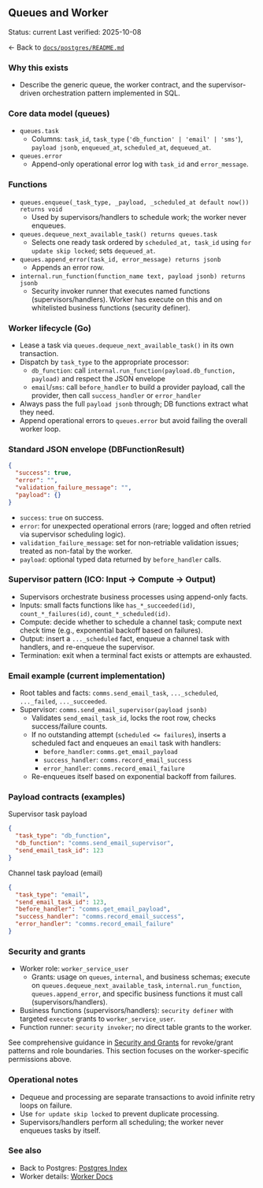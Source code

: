 ## Queues and Worker

Status: current
Last verified: 2025-10-08

← Back to [`docs/postgres/README.md`](./README.md)

### Why this exists

- Describe the generic queue, the worker contract, and the supervisor-driven orchestration pattern implemented in SQL.

### Core data model (queues)

- `queues.task`
  - Columns: `task_id`, `task_type` (`'db_function' | 'email' | 'sms'`), `payload jsonb`, `enqueued_at`, `scheduled_at`, `dequeued_at`.
- `queues.error`
  - Append-only operational error log with `task_id` and `error_message`.

### Functions

- `queues.enqueue(_task_type, _payload, _scheduled_at default now()) returns void`
  - Used by supervisors/handlers to schedule work; the worker never enqueues.
- `queues.dequeue_next_available_task() returns queues.task`
  - Selects one ready task ordered by `scheduled_at, task_id` using `for update skip locked`; sets `dequeued_at`.
- `queues.append_error(task_id, error_message) returns jsonb`
  - Appends an error row.
- `internal.run_function(function_name text, payload jsonb) returns jsonb`
  - Security invoker runner that executes named functions (supervisors/handlers). Worker has execute on this and on whitelisted business functions (security definer).

### Worker lifecycle (Go)

- Lease a task via `queues.dequeue_next_available_task()` in its own transaction.
- Dispatch by `task_type` to the appropriate processor:
  - `db_function`: call `internal.run_function(payload.db_function, payload)` and respect the JSON envelope
  - `email`/`sms`: call `before_handler` to build a provider payload, call the provider, then call `success_handler` or `error_handler`
- Always pass the full `payload jsonb` through; DB functions extract what they need.
- Append operational errors to `queues.error` but avoid failing the overall worker loop.

### Standard JSON envelope (DBFunctionResult)

```json
{
  "success": true,
  "error": "",
  "validation_failure_message": "",
  "payload": {}
}
```

- `success`: `true` on success.
- `error`: for unexpected operational errors (rare; logged and often retried via supervisor scheduling logic).
- `validation_failure_message`: set for non-retriable validation issues; treated as non-fatal by the worker.
- `payload`: optional typed data returned by `before_handler` calls.

### Supervisor pattern (ICO: Input → Compute → Output)

- Supervisors orchestrate business processes using append-only facts.
- Inputs: small facts functions like `has_*_succeeded(id)`, `count_*_failures(id)`, `count_*_scheduled(id)`.
- Compute: decide whether to schedule a channel task; compute next check time (e.g., exponential backoff based on failures).
- Output: insert a `..._scheduled` fact, enqueue a channel task with handlers, and re-enqueue the supervisor.
- Termination: exit when a terminal fact exists or attempts are exhausted.

### Email example (current implementation)

- Root tables and facts: `comms.send_email_task`, `..._scheduled`, `..._failed`, `..._succeeded`.
- Supervisor: `comms.send_email_supervisor(payload jsonb)`
  - Validates `send_email_task_id`, locks the root row, checks success/failure counts.
  - If no outstanding attempt (`scheduled <= failures`), inserts a scheduled fact and enqueues an `email` task with handlers:
    - `before_handler`: `comms.get_email_payload`
    - `success_handler`: `comms.record_email_success`
    - `error_handler`: `comms.record_email_failure`
  - Re-enqueues itself based on exponential backoff from failures.

### Payload contracts (examples)

Supervisor task payload

```json
{
  "task_type": "db_function",
  "db_function": "comms.send_email_supervisor",
  "send_email_task_id": 123
}
```

Channel task payload (email)

```json
{
  "task_type": "email",
  "send_email_task_id": 123,
  "before_handler": "comms.get_email_payload",
  "success_handler": "comms.record_email_success",
  "error_handler": "comms.record_email_failure"
}
```

### Security and grants

- Worker role: `worker_service_user`
  - Grants: usage on `queues`, `internal`, and business schemas; execute on `queues.dequeue_next_available_task`, `internal.run_function`, `queues.append_error`, and specific business functions it must call (supervisors/handlers).
- Business functions (supervisors/handlers): `security definer` with targeted `execute` grants to `worker_service_user`.
- Function runner: `security invoker`; no direct table grants to the worker.

See comprehensive guidance in [Security and Grants](security.md) for revoke/grant patterns and role boundaries. This section focuses on the worker-specific permissions above.

### Operational notes

- Dequeue and processing are separate transactions to avoid infinite retry loops on failure.
- Use `for update skip locked` to prevent duplicate processing.
- Supervisors/handlers perform all scheduling; the worker never enqueues tasks by itself.

### See also

- Back to Postgres: [Postgres Index](README.md)
- Worker details: [Worker Docs](../worker/README.md)
